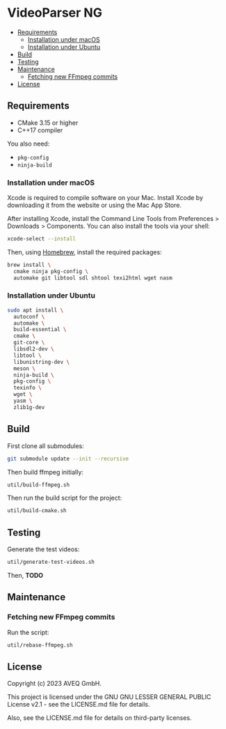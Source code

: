 # VideoParser NG

- [Requirements](#requirements)
  - [Installation under macOS](#installation-under-macos)
  - [Installation under Ubuntu](#installation-under-ubuntu)
- [Build](#build)
- [Testing](#testing)
- [Maintenance](#maintenance)
  - [Fetching new FFmpeg commits](#fetching-new-ffmpeg-commits)
- [License](#license)

## Requirements

- CMake 3.15 or higher
- C++17 compiler

You also need:

- `pkg-config`
- `ninja-build`

### Installation under macOS

Xcode is required to compile software on your Mac. Install Xcode by ​downloading it from the website or using the Mac App Store.

After installing Xcode, install the Command Line Tools from Preferences > Downloads > Components. You can also install the tools via your shell:

```bash
xcode-select --install
```

Then, using [Homebrew](https://brew.sh), install the required packages:

```bash
brew install \
  cmake ninja pkg-config \
  automake git libtool sdl shtool texi2html wget nasm
```

### Installation under Ubuntu

```bash
sudo apt install \
  autoconf \
  automake \
  build-essential \
  cmake \
  git-core \
  libsdl2-dev \
  libtool \
  libunistring-dev \
  meson \
  ninja-build \
  pkg-config \
  texinfo \
  wget \
  yasm \
  zlib1g-dev
```

## Build

First clone all submodules:

```bash
git submodule update --init --recursive
```

Then build ffmpeg initially:

```bash
util/build-ffmpeg.sh
```

Then run the build script for the project:

```bash
util/build-cmake.sh
```

## Testing

Generate the test videos:

```bash
util/generate-test-videos.sh
```

Then, **TODO**

## Maintenance

### Fetching new FFmpeg commits

Run the script:

```bash
util/rebase-ffmpeg.sh
```

## License

Copyright (c) 2023 AVEQ GmbH.

This project is licensed under the GNU GNU LESSER GENERAL PUBLIC License v2.1 - see the LICENSE.md file for details.

Also, see the LICENSE.md file for details on third-party licenses.
